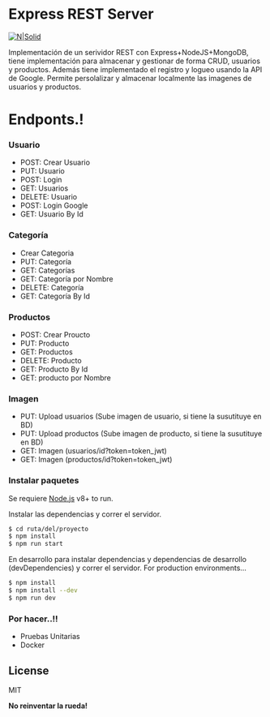 # Express REST Server

[![N|Solid](https://www.idqweb.com/wp-content/uploads/2016/08/cabecera-nodejs-express.png)](https://nodesource.com/products/nsolid)

Implementación de un serividor REST con Express+NodeJS+MongoDB, tiene implementación para almacenar y gestionar de forma CRUD, usuarios y productos. Además tiene implementado el registro y logueo usando la API de Google. Permite persolalizar y almacenar localmente las imagenes de usuarios y productos.

# Endponts.!

### Usuario

- POST: Crear Usuario
- PUT: Usuario
- POST: Login
- GET: Usuarios
- DELETE: Usuario
- POST: Login Google
- GET: Usuario By Id

### Categoría

- Crear Categoria
- PUT: Categoría
- GET: Categorías
- GET: Categoría por Nombre
- DELETE: Categoría
- GET: Categoría By Id

### Productos

- POST: Crear Proucto
- PUT: Producto
- GET: Productos
- DELETE: Producto
- GET: Producto By Id
- GET: producto por Nombre

### Imagen

- PUT: Upload usuarios (Sube imagen de usuario, si tiene la susutituye en BD)
- PUT: Upload productos (Sube imagen de producto, si tiene la susutituye en BD)
- GET: Imagen (usuarios/id?token=token_jwt)
- GET: Imagen (productos/id?token=token_jwt)

### Instalar paquetes

Se requiere [Node.js](https://nodejs.org/) v8+ to run.

Instalar las dependencias y correr el servidor.

```sh
$ cd ruta/del/proyecto
$ npm install
$ npm run start
```

En desarrollo para instalar dependencias y dependencias de desarrollo (devDependencies) y correr el servidor.
For production environments...

```sh
$ npm install
$ npm install --dev
$ npm run dev
```

### Por hacer..!!

- Pruebas Unitarias
- Docker

## License

MIT

**No reinventar la rueda!**
